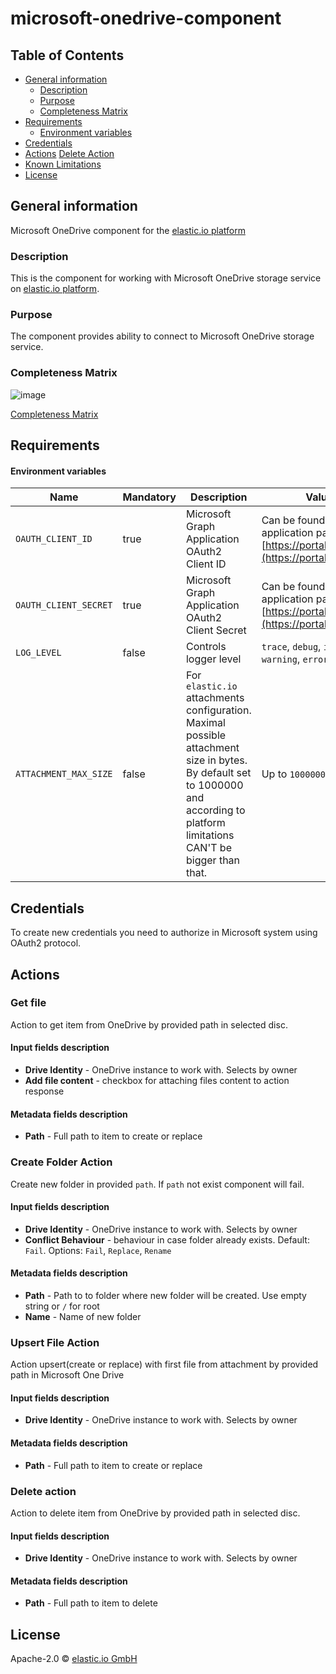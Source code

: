 # microsoft-onedrive-component
## Table of Contents

* [General information](#general-information)
   * [Description](#description)
   * [Purpose](#purpose)
   * [Completeness Matrix](#completeness-matrix)
* [Requirements](#requirements)
   * [Environment variables](#environment-variables)
* [Credentials](#credentials)
* [Actions](#actions)
    [Delete Action](#delete-action)
* [Known Limitations](#known-limitations)
* [License](#license)

## General information  
Microsoft OneDrive component for the [elastic.io platform](http://www.elastic.io 'elastic.io platform')
### Description  
This is the component for working with Microsoft OneDrive storage service on [elastic.io platform](http://www.elastic.io/ "elastic.io platform").

### Purpose  
The component provides ability to connect to Microsoft OneDrive storage service.

### Completeness Matrix
![image]()

[Completeness Matrix]()

## Requirements

#### Environment variables
Name|Mandatory|Description|Values|
|----|---------|-----------|------|
|`OAUTH_CLIENT_ID`| true | Microsoft Graph Application OAuth2 Client ID | Can be found in your application page on [https://portal.azure.com](https://portal.azure.com) |
|`OAUTH_CLIENT_SECRET`| true | Microsoft Graph Application OAuth2 Client Secret | Can be found in your application page on [https://portal.azure.com](https://portal.azure.com) |
|`LOG_LEVEL`| false | Controls logger level | `trace`, `debug`, `info`, `warning`, `error` |
|`ATTACHMENT_MAX_SIZE`| false | For `elastic.io` attachments configuration. Maximal possible attachment size in bytes. By default set to 1000000 and according to platform limitations CAN'T be bigger than that. | Up to `1000000` bytes|

## Credentials
To create new credentials you need to authorize in Microsoft system using OAuth2 protocol.

## Actions
### Get file
Action to get item from OneDrive by provided path in selected disc.

#### Input fields description
* **Drive Identity** - OneDrive instance to work with. Selects by owner
* **Add file content** - checkbox for attaching files content to action response
#### Metadata fields description
* **Path** - Full path to item to create or replace

### Create Folder Action 
Create new folder in provided `path`. If `path` not exist component will fail.
#### Input fields description
* **Drive Identity** - OneDrive instance to work with. Selects by owner
* **Conflict Behaviour** - behaviour in case folder already exists. Default: `Fail`. Options: `Fail`, `Replace`, `Rename` 
#### Metadata fields description
* **Path** - Path to to folder where new folder will be created. Use empty string or `/` for root
* **Name** - Name of new folder

### Upsert File Action 
Action upsert(create or replace) with first file from attachment by provided path in Microsoft One Drive
#### Input fields description
* **Drive Identity** - OneDrive instance to work with. Selects by owner
#### Metadata fields description
* **Path** - Full path to item to create or replace

### Delete action
Action to delete item from OneDrive by provided path in selected disc.
#### Input fields description
* **Drive Identity** - OneDrive instance to work with. Selects by owner
#### Metadata fields description
* **Path** - Full path to item to delete

## License

Apache-2.0 © [elastic.io GmbH](http://elastic.io)
